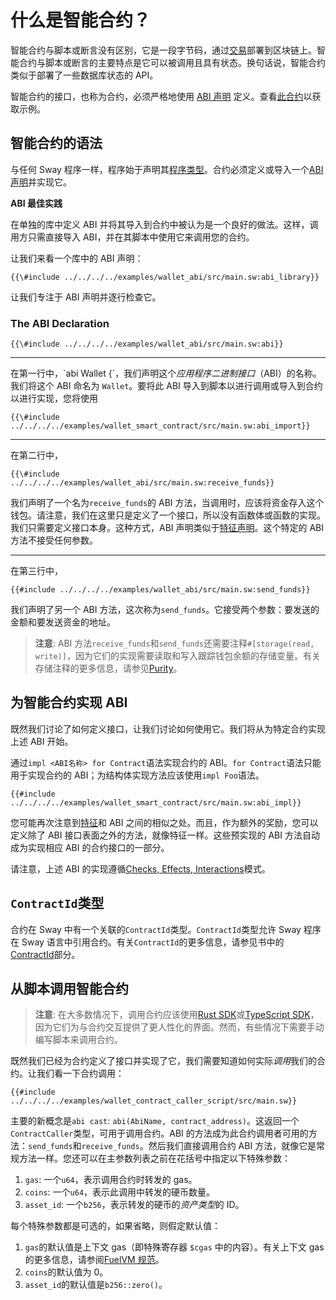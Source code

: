 # 什么是智能合约？

智能合约与脚本或断言没有区别，它是一段字节码，通过[交易](https://fuellabs.github.io/fuel-specs/master/protocol/tx_format)部署到区块链上。智能合约与脚本或断言的主要特点是它可以被调用且具有状态。换句话说，智能合约类似于部署了一些数据库状态的 API。

智能合约的接口，也称为合约，必须严格地使用 [ABI 声明](#the-abi-declaration) 定义。查看[此合约](../examples/wallet_smart_contract.md)以获取示例。

## 智能合约的语法

与任何 Sway 程序一样，程序始于声明其[程序类型](./index.md)。合约必须定义或导入一个[ABI 声明](#the-abi-declaration)并实现它。

**ABI 最佳实践**

在单独的库中定义 ABI 并将其导入到合约中被认为是一个良好的做法。这样，调用方只需直接导入 ABI，并在其脚本中使用它来调用您的合约。

让我们来看一个库中的 ABI 声明：

```sway
{{\#include ../../../../examples/wallet_abi/src/main.sw:abi_library}}
```

让我们专注于 ABI 声明并逐行检查它。

### The ABI Declaration

```sway
{{\#include ../../../../examples/wallet_abi/src/main.sw:abi}}
```

---

在第一行中，\`abi Wallet {\`，我们声明这个*应用程序二进制接口*（ABI）的名称。我们将这个 ABI 命名为 `Wallet`。要将此 ABI 导入到脚本以进行调用或导入到合约以进行实现，您将使用

```sway
{{\#include ../../../../examples/wallet_smart_contract/src/main.sw:abi_import}}
```

---

在第二行中，

```sway
{{\#include ../../../../examples/wallet_abi/src/main.sw:receive_funds}}
```

我们声明了一个名为`receive_funds`的 ABI 方法，当调用时，应该将资金存入这个钱包。请注意，我们在这里只是定义了一个接口，所以没有函数体或函数的实现。我们只需要定义接口本身。这种方式，ABI 声明类似于[特征声明](../advanced/traits.md)。这个特定的 ABI 方法不接受任何参数。

---

在第三行中，

```sway
{{#include ../../../../examples/wallet_abi/src/main.sw:send_funds}}
```

我们声明了另一个 ABI 方法，这次称为`send_funds`。它接受两个参数：要发送的金额和要发送资金的地址。

> **注意**: ABI 方法`receive_funds`和`send_funds`还需要注释`#[storage(read, write)]`，因为它们的实现需要读取和写入跟踪钱包余额的存储变量。有关存储注释的更多信息，请参见[Purity](../blockchain-development/purity.md#Purity)。

## 为智能合约实现 ABI

既然我们讨论了如何定义接口，让我们讨论如何使用它。我们将从为特定合约实现上述 ABI 开始。

通过`impl <ABI名称> for Contract`语法实现合约的 ABI。`for Contract`语法只能用于实现合约的 ABI；为结构体实现方法应该使用`impl Foo`语法。

```sway
{{#include ../../../../examples/wallet_smart_contract/src/main.sw:abi_impl}}
```

您可能再次注意到[特征](../advanced/traits.md)和 ABI 之间的相似之处。而且，作为额外的奖励，您可以定义除了 ABI 接口表面之外的方法，就像特征一样。这些预实现的 ABI 方法自动成为实现相应 ABI 的合约接口的一部分。

请注意，上述 ABI 的实现遵循[Checks, Effects, Interactions](https://docs.soliditylang.org/en/v0.6.11/security-considerations.html#re-entrancy)模式。

## `ContractId`类型

合约在 Sway 中有一个关联的`ContractId`类型。`ContractId`类型允许 Sway 程序在 Sway 语言中引用合约。有关`ContractId`的更多信息，请参见书中的[ContractId](../basics/blockchain_types.md#contractid-type)部分。

## 从脚本调用智能合约

> **注意**: 在大多数情况下，调用合约应该使用[Rust SDK](../testing/testing-with-rust.md)或[TypeScript SDK](https://docs.fueldev.xyz/docs/fuels-ts)，因为它们为与合约交互提供了更人性化的界面。然而，有些情况下需要手动编写脚本来调用合约。

既然我们已经为合约定义了接口并实现了它，我们需要知道如何实际*调用*我们的合约。让我们看一下合约调用：

```sway
{{#include ../../../../examples/wallet_contract_caller_script/src/main.sw}}
```

主要的新概念是`abi cast`: `abi(AbiName, contract_address)`。这返回一个`ContractCaller`类型，可用于调用合约。ABI 的方法成为此合约调用者可用的方法：`send_funds`和`receive_funds`。然后我们直接调用合约 ABI 方法，就像它是常规方法一样。您还可以在主参数列表之前在花括号中指定以下特殊参数：

1. `gas`: 一个`u64`，表示调用合约时转发的 gas。
2. `coins`: 一个`u64`，表示此调用中转发的硬币数量。
3. `asset_id`: 一个`b256`，表示转发的硬币的*资产类型*的 ID。

每个特殊参数都是可选的，如果省略，则假定默认值：

1. `gas`的默认值是上下文 gas（即特殊寄存器 `$cgas` 中的内容）。有关上下文 gas 的更多信息，请参阅[FuelVM 规范](https://fuellabs.github.io/fuel-specs/master/vm)。
2. `coins`的默认值为 0。
3. `asset_id`的默认值是`b256::zero()`。
